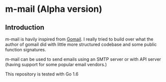 # m-mail (Alpha version)

## Introduction

m-mail is havily inspired from [Gomail](https://github.com/go-gomail/gomail). I really tried to
build over what the author of gomail did with little more structured codebase and some public
function signatures.

m-mail can be used to send emails using an SMTP server or with API server (having support for some
popular email vendors.)

This repository is tested with Go 1.6
